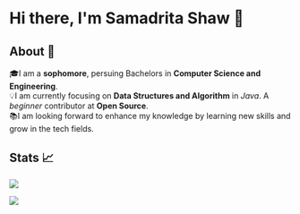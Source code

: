 # Hi there, I'm Samadrita Shaw 👋
## About 👋
🎓I am a **sophomore**, persuing Bachelors in **Computer Science and Engineering**. <br>
💡I am currently focusing on **Data Structures and Algorithm** in *Java*. A *beginner* contributor at **Open Source**. <br>
📚I am looking forward to enhance my knowledge by learning new skills and grow in the tech fields.

## Stats 📈
<img 
   src="https://github-readme-stats.vercel.app/api?username=Samadrita-Shaw&show_icons=true&theme=tokyonight"
     />  
     
 <img 
     src="https://github-readme-streak-stats.herokuapp.com/?user=Samadrita-Shaw&show_icons=true&theme=tokyonight"
       />
